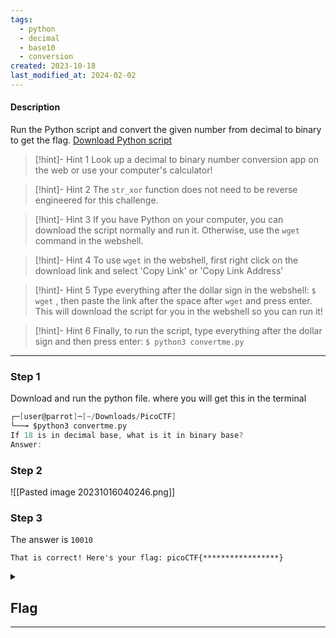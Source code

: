```yaml
---
tags:
  - python
  - decimal
  - base10
  - conversion
created: 2023-10-18
last_modified_at: 2024-02-02
---
```

#### Description
Run the Python script and convert the given number from decimal to binary to get the flag. [Download Python script](https://artifacts.picoctf.net/c/23/convertme.py)


> [!hint]- Hint 1
> Look up a decimal to binary number conversion app on the web or use your computer's calculator!

> [!hint]- Hint 2
> The `str_xor` function does not need to be reverse engineered for this challenge.

> [!hint]- Hint 3
> If you have Python on your computer, you can download the script normally and run it. Otherwise, use the `wget` command in the webshell.

> [!hint]- Hint 4
> To use `wget` in the webshell, first right click on the download link and select 'Copy Link' or 'Copy Link Address'

> [!hint]- Hint 5
> Type everything after the dollar sign in the webshell: `$ wget` , then paste the link after the space after `wget` and press enter. This will download the script for you in the webshell so you can run it!

> [!hint]- Hint 6
> Finally, to run the script, type everything after the dollar sign and then press enter: `$ python3 convertme.py`


---

### Step 1
Download and run the python file. where you will get this in the terminal
```c
┌─[user@parrot]─[~/Downloads/PicoCTF]
└──╼ $python3 convertme.py 
If 18 is in decimal base, what is it in binary base?
Answer:
```

### Step 2
![[Pasted image 20231016040246.png]]

### Step 3
The answer is `10010` 
```plaintext
That is correct! Here's your flag: picoCTF{*****************}
```

<details>
  <summary><h2>Flag</h2><hr></summary>That is correct! Here's your flag: picoCTF{*****************}
</details>